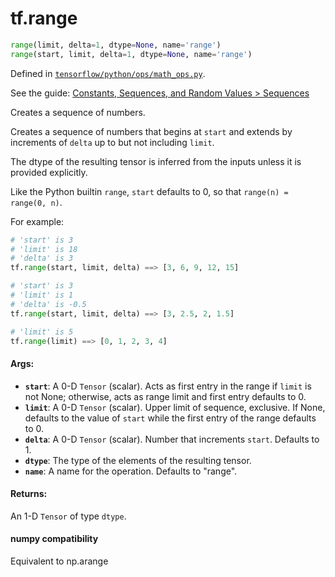 <div itemscope itemtype="http://developers.google.com/ReferenceObject">
<meta itemprop="name" content="tf.range" />
</div>

# tf.range

``` python
range(limit, delta=1, dtype=None, name='range')
range(start, limit, delta=1, dtype=None, name='range')
```



Defined in [`tensorflow/python/ops/math_ops.py`](https://www.tensorflow.org/code/tensorflow/python/ops/math_ops.py).

See the guide: [Constants, Sequences, and Random Values > Sequences](../../../api_guides/python/constant_op.md#Sequences)

Creates a sequence of numbers.

Creates a sequence of numbers that begins at `start` and extends by
increments of `delta` up to but not including `limit`.

The dtype of the resulting tensor is inferred from the inputs unless
it is provided explicitly.

Like the Python builtin `range`, `start` defaults to 0, so that
`range(n) = range(0, n)`.

For example:

```python
# 'start' is 3
# 'limit' is 18
# 'delta' is 3
tf.range(start, limit, delta) ==> [3, 6, 9, 12, 15]

# 'start' is 3
# 'limit' is 1
# 'delta' is -0.5
tf.range(start, limit, delta) ==> [3, 2.5, 2, 1.5]

# 'limit' is 5
tf.range(limit) ==> [0, 1, 2, 3, 4]
```

#### Args:

* <b>`start`</b>: A 0-D `Tensor` (scalar). Acts as first entry in the range if
    `limit` is not None; otherwise, acts as range limit and first entry
    defaults to 0.
* <b>`limit`</b>: A 0-D `Tensor` (scalar). Upper limit of sequence,
    exclusive. If None, defaults to the value of `start` while the first
    entry of the range defaults to 0.
* <b>`delta`</b>: A 0-D `Tensor` (scalar). Number that increments
    `start`. Defaults to 1.
* <b>`dtype`</b>: The type of the elements of the resulting tensor.
* <b>`name`</b>: A name for the operation. Defaults to "range".


#### Returns:

  An 1-D `Tensor` of type `dtype`.



#### numpy compatibility
Equivalent to np.arange

